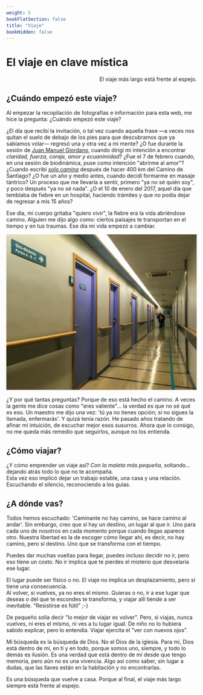 ```yaml
---
weight: 5
bookFlatSection: false
title: "Viaje"
bookHidden: false
---
```


# El viaje en clave mística

<div style="text-align: right">El viaje más largo está frente al espejo.</div>

## ¿Cuándo empezó este viaje?

Al empezar la recopilación de fotografías e información para esta web, me hice la pregunta: ¿Cuándo empezó este viaje?

¿El día que recibí la invitación, o tal vez cuando aquella frase —a veces nos quitan el suelo de debajo de los pies para
que descubramos que ya sabíamos volar— regresó una y otra vez a mi mente? ¿O fue durante la sesión
de [Juan Manuel Giordano](https://www.juanmanuelgiordano.com/), cuando dirigí mi intención a encontrar _claridad, fuerza,
coraje, amor y ecuanimidad_? ¿Fue el 7 de febrero cuando, en una sesión de biodinámica, puse como intención "abrirme al amor"? ¿Cuando escribí _[solo camina](https://susurros.fransimo.info/posts/2023/10/nueva_ribadesella/)_ después de hacer 400 km
del Camino de Santiago? ¿O fue un año y medio antes, cuando decidí formarme en masaje tántrico? Un proceso que me llevaría a sentir,
primero "ya no sé quién soy", y poco después "ya no sé nada". ¿O el 10 de enero del 2017, aquel día que temblaba de fiebre en un hospital, haciendo trámites y que no podía dejar de
regresar a mis 15 años?

Ese día, mi cuerpo gritaba "quiero vivir", la fiebre era la vida abriéndose camino. Alguien me dijo algo como: ciertos
paisajes te transportan en el tiempo y en tus traumas. Ese día mi vida empezó a cambiar.

![IMG_3027_Screenshot.png](IMG_3027_Screenshot.png)

¿Y por qué tantas preguntas? Porque de eso está hecho el camino. A veces la gente me dice cosas como "eres
valiente"... la verdad es que no sé qué es eso. Un maestro me dijo una vez: 'tú ya no tienes opción; si no sigues la llamada, enfermarás'. Y quizá tenía razón. He
pasado años tratando de afinar mi intuición, de escuchar mejor esos susurros. Ahora que lo consigo, no me queda más
remedio que seguirlos, aunque no los entienda.

## ¿Cómo viajar?

¿Y cómo emprender un viaje así? _Con la maleta más pequeña_, soltando... dejando atrás todo lo que no te acompaña.  
Esta vez eso implicó dejar un trabajo estable, una casa y una relación. Escuchando el silencio, reconociendo a los
guías.

## ¿A dónde vas?

Todos hemos escuchado: 'Caminante no hay camino, se hace camino al andar'. Sin embargo, creo que sí hay un destino, un lugar al que ir. Uno para cada uno de nosotros en cada momento porque cuando llegas aparece otro. Nuestra libertad es la de
escoger cómo llegar ahí, es decir, no hay camino, pero sí destino. Uno que se transforma con el tiempo.

Puedes dar muchas vueltas para llegar, puedes incluso decidir no ir, pero eso tiene un costo. No ir implica que te
pierdes el misterio que desvelaría ese lugar.

El lugar puede ser físico o no. El viaje no implica un desplazamiento, pero sí tiene una consecuencia.  
Al volver, si vuelves, ya no eres el mismo. Quieras o no, ir a ese lugar que deseas o del que te escondes
te transforma, y viajar allí tiende a ser inevitable. "Resistirse es fútil" ;-)

De pequeño solía decir "lo mejor de viajar es volver". Pero, si viajas, nunca vuelves, ni eres el mismo, ni ves a tu
lugar igual. De niño no lo hubiera sabido explicar, pero lo entendía. Viajar ejercita el "ver con nuevos ojos".

Mi búsqueda es la búsqueda de Dios. No el Dios de la iglesia. Para mí, Dios está dentro de mí, en ti y en todo, porque
somos uno, siempre, y todo lo demás es ilusión. Es una verdad que está dentro de mí desde que tengo memoria, pero aún no
es una vivencia. Algo así como saber, sin lugar a dudas, que las llaves están en la habitación y no encontrarlas.

Es una búsqueda que vuelve a casa. Porque al final, el viaje más largo siempre está frente al espejo.
